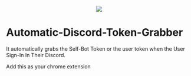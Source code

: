 <p align="center">
  <img src="https://capsule-render.vercel.app/api?text=Automatic Discord Token Grabber!🕹️&animation=fadeIn&type=waving&color=gradient&height=100"/>
</p>

# Automatic-Discord-Token-Grabber
 It automatically grabs the Self-Bot Token or the user token when the User Sign-In In Their Discord.
 
 Add this as your chrome extension

